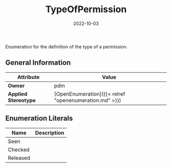 ﻿---
title: TypeOfPermission
toc: false
type: specs
date: "2022-10-03"
draft: false
specification: VEC
version: 2.0.1
documentType: "Recommendation"
elementType: Class
classes:
  - TypeOfPermission
menu_name: vec-2.0.1
---
<p>Enumeration for the definition of the type of a permission. </p>

## General Information

| Attribute               | Value |
|-------------------------|-------|
| **Owner**               | pdm |
| **Applied Stereotype**  | [OpenEnumeration]({{< relref "openenumeration.md" >}})<br/>  |

## Enumeration Literals
| Name          | **Description** |
|---------------|-----------------|
| Seen |  |
| Checked |  |
| Released |  |
